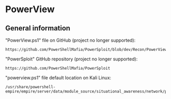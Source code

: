 # PowerView

## General information

"PowerView.ps1" file on GitHub (project no longer supported):
```
https://github.com/PowerShellMafia/PowerSploit/blob/dev/Recon/PowerView.ps1
```

"PowerSploit" GitHub repository (project no longer supported):
```
https://github.com/PowerShellMafia/PowerSploit
```

"powerview.ps1" file default location on Kali Linux:
```
/usr/share/powershell-empire/empire/server/data/module_source/situational_awareness/network/powerview.ps1
```

